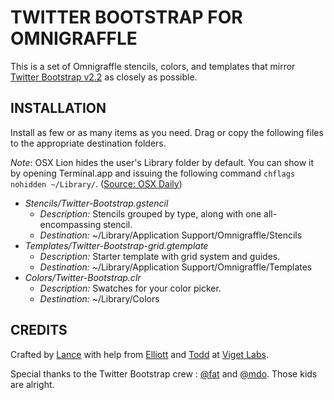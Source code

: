 TWITTER BOOTSTRAP FOR OMNIGRAFFLE
========================================

This is a set of Omnigraffle stencils, colors, and templates that mirror [Twitter Bootstrap v2.2](http://github.com/twitter/bootstrap) as closely as possible. 


INSTALLATION
------------

Install as few or as many items as you need. Drag or copy the following files to the appropriate destination folders. 

*Note*: OSX Lion hides the user's Library folder by default. You can show it by opening Terminal.app and issuing the following command `chflags nohidden ~/Library/`. ([Source: OSX Daily](http://osxdaily.com/2011/07/22/access-user-library-folder-in-os-x-lion/))

* *Stencils/Twitter-Bootstrap.gstencil*
  * _Description:_ Stencils grouped by type, along with one all-encompassing stencil.
  * _Destination:_ ~/Library/Application Support/Omnigraffle/Stencils
* *Templates/Twitter-Bootstrap-grid.gtemplate*
  * _Description:_ Starter template with grid system and guides.
  * _Destination:_ ~/Library/Application Support/Omnigraffle/Templates
* *Colors/Twitter-Bootstrap.clr*
  * _Description:_ Swatches for your color picker.
  * _Destination:_ ~/Library/Colors


CREDITS
-------

Crafted by [Lance](http://twitter.com/gutini) with help from [Elliott](http://twitter.com/elliottmunoz) and [Todd](http://twitter.com/toddmoy) at [Viget Labs](http://viget.com).

Special thanks to the Twitter Bootstrap crew : [@fat](http://twitter.com/fat) and [@mdo](http://twitter.com/mdo). Those kids are alright.